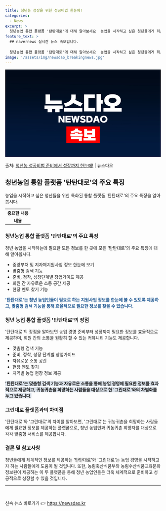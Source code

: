 ```yaml
---
title: 청년농 성장을 위한 성공비법 한눈에!
categories:
  - News
excerpt: >
  청년농업 통합 플랫폼 '탄탄대로'에 대해 알아보세요  농업을 시작하고 싶은 청년들에게 희소식이 있습니다. 지…
feature_text: >
  ## navernews 실시간 뉴스 속보입니다.

  청년농업 통합 플랫폼 '탄탄대로'에 대해 알아보세요  농업을 시작하고 싶은 청년들에게 희소식이 있습니다. 지…
image: '/assets/img/newsdao_breakingnews.jpg'
---
```


![뉴스다오 속보](/assets/img/newsdao_breakingnews.jpg)

<p>출처: <a href="https://newsdao.kr/4118" rel="dofollow">청년농 성공비법 준비에서 성장까지 한눈에!</a> | 뉴스다오</p>

<h2 data-ke-size="size26">청년농업 통합 플랫폼 '탄탄대로'의 주요 특징</h2>
<p data-ke-size="size16">농업을 시작하고 싶은 청년들을 위한 특화된 통합 플랫폼 '탄탄대로'의 주요 특징을 알아봅시다.</p>

<table>
	<tbody>
		<tr>
			<td style="text-align: center; height: 17px;"><b>중요한 내용</b></td>
		</tr>
		<tr>
			<td style="text-align: center; height: 17px;"><b>내용</b></td>
		</tr>
	</tbody>
</table>

<h3>청년농업 통합 플랫폼 '탄탄대로'의 주요 특징</h3>
<p data-ke-size="size16">청년 농업을 시작하는데 필요한 모든 정보를 한 곳에 모은 '탄탄대로'의 주요 특징에 대해 알아봅시다.</p>

<ul>
	<li>중앙부처 및 지자체지원사업 정보 한눈에 보기</li>
	<li>맞춤형 검색 기능</li>
	<li>준비, 정착, 성장단계별 창업가이드 제공</li>
	<li>회원 간 자유로운 소통 공간 제공</li>
	<li>현장 멘토 찾기 기능</li>
</ul>
<b><span style="color: #1a5490;">'탄탄대로'는 청년 농업인들이 필요로 하는 지원사업 정보를 한눈에 볼 수 있도록 제공하고, 맞춤형 검색 기능을 통해 효율적으로 필요한 정보를 찾을 수 있습니다.</span></b>

<h3>청년 농업 통합 플랫폼 '탄탄대로'의 장점</h3>
<p data-ke-size="size16">'탄탄대로'의 장점을 알아보면 농업 경영 준비부터 성장까지 필요한 정보를 효율적으로 제공하며, 회원 간의 소통을 원활히 할 수 있는 커뮤니티 기능도 제공합니다.</p>

<ul>
	<li>맞춤형 검색 기능</li>
	<li>준비, 정착, 성장 단계별 창업가이드</li>
	<li>자유로운 소통 공간</li>
	<li>현장 멘토 찾기</li>
	<li>지역별 농업 현장 정보 제공</li>
</ul>
<b><span style="background-color: #21538527;">'탄탄대로'는 맞춤형 검색 기능과 자유로운 소통을 통해 농업 경영에 필요한 정보를 효과적으로 제공하고, 귀농귀촌을 희망하는 사람들을 대상으로 한 '그린대로'와의 차별화를 두고 있습니다.</span></b>

<h3>그린대로 플랫폼과의 차이점</h3>
<p data-ke-size="size16">'탄탄대로'와 '그린대로'의 차이를 알아보면, '그린대로'는 귀농귀촌을 희망하는 사람들에게 필요한 정보를 제공하는 플랫폼으로, 청년 농업인과 귀농귀촌 희망자를 대상으로 각각 맞춤형 서비스를 제공합니다.</p>

<h3>결론 및 참고사항</h3>
<p data-ke-size="size16">청년들에게 체계적인 정보를 제공하는 '탄탄대로'와 '그린대로'는 농업 경영을 시작하고자 하는 사람들에게 도움이 될 것입니다. 또한, 농림축산식품부와 농림수산식품교육문화정보원이 제공하는 이 두 플랫폼을 통해 청년 농업인들은 더욱 체계적으로 준비하고 성공적으로 성장할 수 있을 것입니다.</p>

<hr>

<p data-ke-size="size16">&nbsp;</p> 

신속 뉴스 바로가기 👉 <a href="https://newsdao.kr" rel="dofollow">https://newsdao.kr</a>


